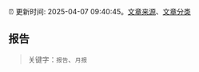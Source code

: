 :alarm_clock: 更新时间: 2025-04-07 09:40:45。[文章来源](/README.md)、[文章分类](/TAGS.md)

## 报告


> 关键字：`报告`、`月报`



